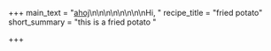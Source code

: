 +++
main_text = "[ahoj](http://www.google.com)\n\n\n\n\n\n\n\nHi, "
recipe_title = "fried potato"
short_summary = "this is a fried potato "

+++

